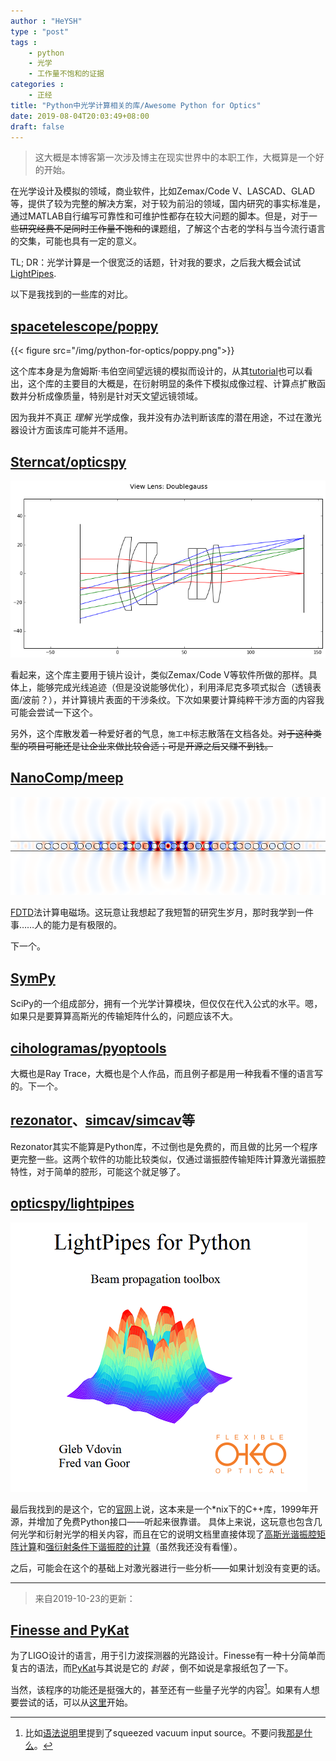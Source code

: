 ```yaml
---
author : "HeYSH"
type : "post"
tags :
    - python
    - 光学
    - 工作量不饱和的证据
categories :
    - 正经
title: "Python中光学计算相关的库/Awesome Python for Optics"
date: 2019-08-04T20:03:49+08:00
draft: false
---
```

> 这大概是本博客第一次涉及博主在现实世界中的本职工作，大概算是一个好的开始。

在光学设计及模拟的领域，商业软件，比如Zemax/Code V、LASCAD、GLAD等，提供了较为完整的解决方案，对于较为前沿的领域，国内研究的事实标准是，通过MATLAB自行编写可靠性和可维护性都存在较大问题的脚本。但是，对于一些~~研究经费不足同时工作量不饱和的~~课题组，了解这个古老的学科与当今流行语言的交集，可能也具有一定的意义。

TL; DR：光学计算是一个很宽泛的话题，针对我的要求，之后我大概会试试[LightPipes](https://github.com/opticspy/lightpipes).

以下是我找到的一些库的对比。

## [spacetelescope/poppy](https://github.com/spacetelescope/poppy)

{{< figure src="/img/python-for-optics/poppy.png">}}

这个库本身是为詹姆斯·韦伯空间望远镜的模拟而设计的，从其[tutorial](https://nbviewer.jupyter.org/github/spacetelescope/poppy/blob/master/notebooks/POPPY_tutorial.ipynb)也可以看出，这个库的主要目的大概是，在衍射明显的条件下模拟成像过程、计算点扩散函数并分析成像质量，特别是针对天文望远镜领域。

因为我并不真正 *理解* 光学成像，我并没有办法判断该库的潜在用途，不过在激光器设计方面该库可能并不适用。

## [Sterncat/opticspy](https://github.com/Sterncat/opticspy)


![opticspy](/img/python-for-optics/opticspy.png)


看起来，这个库主要用于镜片设计，类似Zemax/Code V等软件所做的那样。具体上，能够完成光线追迹（但是没说能够优化），利用泽尼克多项式拟合（透镜表面/波前？），并计算镜片表面的干涉条纹。下次如果要计算纯粹干涉方面的内容我可能会尝试一下这个。

另外，这个库散发着一种爱好者的气息，`施工中`标志散落在文档各处。~~对于这种类型的项目可能还是让企业来做比较合适；可是开源之后又赚不到钱。~~

## [NanoComp/meep](https://github.com/NanoComp/meep)

![meep](/img/python-for-optics/meep.png)

[FDTD](https://en.wikipedia.org/wiki/Finite-difference_time-domain_method)法计算电磁场。这玩意让我想起了我短暂的研究生岁月，那时我学到一件事……人的能力是有极限的。

下一个。

## [SymPy](https://docs.sympy.org/latest/modules/physics/optics/index.html)

SciPy的一个组成部分，拥有一个光学计算模块，但仅仅在代入公式的水平。嗯，如果只是要算算高斯光的传输矩阵什么的，问题应该不大。

## [cihologramas/pyoptools](https://github.com/cihologramas/pyoptools)

大概也是Ray Trace，大概也是个人作品，而且例子都是用一种我看不懂的语言写的。下一个。

## [rezonator](www.rezonator.orion-project.org)、[simcav/simcav](https://github.com/simcav/simcav)等

Rezonator其实不能算是Python库，不过倒也是免费的，而且做的比另一个程序更完整一些。这两个软件的功能比较类似，仅通过谐振腔传输矩阵计算激光谐振腔特性，对于简单的腔形，可能这个就足够了。

## [opticspy/lightpipes](https://github.com/opticspy/lightpipes)

![lightpipes](/img/python-for-optics/lightpipes.png)

最后我找到的是这个，它的[官网](http://www.okotech.com/lightpipes)上说，这本来是一个*nix下的C++库，1999年开源，并增加了免费Python接口——听起来很靠谱。
具体上来说，这玩意也包含几何光学和衍射光学的相关内容，而且在它的说明文档里直接体现了[高斯光谐振腔矩阵计算](https://github.com/opticspy/Optics/blob/master/GeometricOptics/resonator_geometric_optics.ipynb)和[强衍射条件下谐振腔的计算](https://opticspy.github.io/lightpipes/examples_of_lightpipes_for_python.html#laser-examples)（虽然我还没有看懂）。

之后，可能会在这个的基础上对激光器进行一些分析——如果计划没有变更的话。

---

> 来自2019-10-23的更新：

## [Finesse and PyKat](http://www.gwoptics.org/finesse/)

为了LIGO设计的语言，用于引力波探测器的光路设计。Finesse有一种十分简单而复古的语法，而[PyKat](http://www.gwoptics.org/pykat)与其说是它的 *封装* ，倒不如说是拿报纸包了一下。

当然，该程序的功能还是挺强大的，甚至还有一些量子光学的内容[^scs]。如果有人想要尝试的话，可以从[这里](http://www.gwoptics.org/learn/)开始。

[^scs]: 比如[语法说明](http://www.gwoptics.org/finesse/reference/)里提到了squeezed vacuum input source。不要问我[那是什么](https://en.wikipedia.org/wiki/Squeezed_coherent_state)。